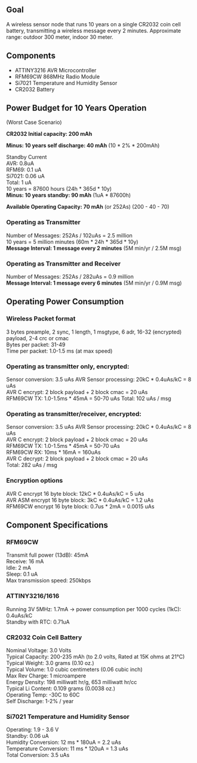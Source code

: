 ## Goal

A wireless sensor node that runs 10 years on a single CR2032 coin cell battery, transmitting a wireless message every 2 minutes. Approximate range: outdoor 300 meter, indoor 30 meter.

## Components
 - ATTINY3216 AVR Microcontroller
 - RFM69CW 868MHz Radio Module
 - Si7021 Temperature and Humidity Sensor
 - CR2032 Battery
 
## Power Budget for 10 Years Operation

(Worst Case Scenario)

__CR2032 Initial capacity: 200 mAh__

__Minus: 10 years self discharge: 40 mAh__ (10 * 2% * 200mAh)
 
Standby Current  
AVR: 0.8uA  
RFM69: 0.1 uA  
Si7021: 0.06 uA  
Total: 1 uA  
10 years = 87600 hours (24h * 365d * 10y)   
__Minus: 10 years standby: 90 mAh__ (1uA * 87600h)

__Available Operating Capacity: 70 mAh__ (or 252As) (200 - 40 - 70)

### Operating as Transmitter
Number of Messages: 252As / 102uAs = 2.5 million   
10 years = 5 million minutes (60m * 24h * 365d * 10y)  
__Message Interval: 1 message every 2 minutes__ (5M min/yr / 2.5M msg)

### Operating as Transmitter and Receiver
Number of Messages: 252As / 282uAs = 0.9 million  
__Message Interval: 1 message every 6 minutes__ (5M min/yr / 0.9M msg)

## Operating Power Consumption

### Wireless Packet format
3 bytes preample, 2 sync, 1 length, 1 msgtype, 6 adr, 16-32 (encrypted) payload, 2-4 crc or cmac  
Bytes per packet: 31-49  
Time per packet: 1.0-1.5 ms (at max speed)

### Operating as transmitter only, encrypted:   
Sensor conversion: 3.5 uAs 
AVR Sensor processing: 20kC * 0.4uAs/kC = 8 uAs  
AVR C encrypt: 2 block payload + 2 block cmac = 20 uAs  
RFM69CW TX: 1.0-1.5ms * 45mA = 50-70 uAs 
Total: 102 uAs / msg

### Operating as transmitter/receiver, encrypted:
Sensor conversion: 3.5 uAs 
AVR Sensor processing: 20kC * 0.4uAs/kC = 8 uAs  
AVR C encrypt: 2 block payload + 2 block cmac = 20 uAs  
RFM69CW TX: 1.0-1.5ms * 45mA = 50-70 uAs  
RFM69CW RX: 10ms * 16mA = 160uAs  
AVR C decrypt: 2 block payload + 2 block cmac = 20 uAs  
Total: 282 uAs / msg

### Encryption options
AVR C encrypt 16 byte block: 12kC * 0.4uAs/kC = 5 uAs  
AVR ASM encrypt 16 byte block: 3kC * 0.4uAs/kC = 1.2 uAs  
RFM69CW encrypt 16 byte block: 0.7us * 2mA = 0.0015 uAs  


## Component Specifications

### RFM69CW
Transmit full power (13dB): 45mA  
Receive: 16 mA  
Idle: 2 mA  
Sleep: 0.1 uA  
Max transmission speed: 250kbps  

### ATTINY3216/1616
Running 3V 5MHz: 1.7mA -> power consumption per 1000 cycles (1kC): 0.4uAs/kC  
Standby with RTC: 0.71uA  

### CR2032 Coin Cell Battery
Nominal Voltage: 3.0 Volts  
Typical Capacity: 200-235 mAh (to 2.0 volts, Rated at 15K ohms at 21°C)  
Typical Weight: 3.0 grams (0.10 oz.)  
Typical Volume: 1.0 cubic centimeters (0.06 cubic inch)  
Max Rev Charge: 1 microampere  
Energy Density: 198 milliwatt hr/g, 653 milliwatt hr/cc  
Typical Li Content: 0.109 grams (0.0038 oz.)  
Operating Temp: -30C to 60C  
Self Discharge: 1-2% / year  

### Si7021 Temperature and Humidity Sensor
Operating: 1.9 - 3.6 V  
Standby: 0.06 uA  
Humidity Conversion: 12 ms * 180uA = 2.2 uAs  
Temperature Conversion: 11 ms * 120uA = 1.3 uAs  
Total Conversion: 3.5 uAs  
